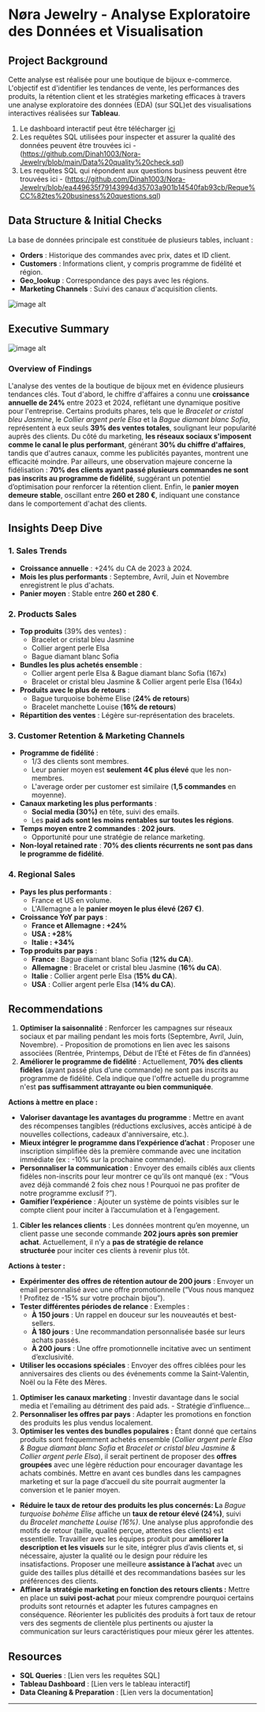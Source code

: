 # Nøra Jewelry - Analyse Exploratoire des Données et Visualisation

## **Project Background**

Cette analyse est réalisée pour une boutique de bijoux e-commerce. L'objectif est d'identifier les tendances de vente, les performances des produits, la rétention client et les stratégies marketing efficaces à travers une analyse exploratoire des données (EDA) (sur SQL)et des visualisations interactives réalisées sur **Tableau**.

1. Le dashboard interactif peut être télécharger [ici](https://public.tableau.com/authoring/NoraJewelryDashboard/Tableaudebord2#1)
2. Les requêtes SQL utilisées pour inspecter et assurer la qualité des données peuvent être trouvées ici - (https://github.com/Dinah1003/Nora-Jewelry/blob/main/Data%20quality%20check.sql)
3. Les requêtes SQL qui répondent aux questions business peuvent être trouvées ici - (https://github.com/Dinah1003/Nora-Jewelry/blob/ea449635f79143994d35703a901b14540fab93cb/Reque%CC%82tes%20business%20questions.sql)

## **Data Structure & Initial Checks**

La base de données principale est constituée de plusieurs tables, incluant :

- **Orders** : Historique des commandes avec prix, dates et ID client.
- **Customers** : Informations client, y compris programme de fidélité et région.
- **Geo_lookup** : Correspondance des pays avec les régions.
- **Marketing Channels** : Suivi des canaux d'acquisition clients.

![image alt](https://github.com/Dinah1003/Nora-Jewelry/blob/564c15e263d54633c78bcdf24485d5d8897222b7/Data%20structure.jpg)

## **Executive Summary**

![image alt](https://github.com/Dinah1003/Nora-Jewelry/blob/7c9c125fab56f6a0c207e71bcf2fdd472d12f414/Dashboard.jpg)

### **Overview of Findings**

L'analyse des ventes de la boutique de bijoux met en évidence plusieurs tendances clés. Tout d'abord, le chiffre d'affaires a connu une **croissance annuelle de 24%** entre 2023 et 2024, reflétant une dynamique positive pour l'entreprise. Certains produits phares, tels que le *Bracelet or cristal bleu Jasmine*, le *Collier argent perle Elsa* et la *Bague diamant blanc Sofia*, représentent à eux seuls **39% des ventes totales**, soulignant leur popularité auprès des clients. Du côté du marketing, **les réseaux sociaux s'imposent comme le canal le plus performant**, générant **30% du chiffre d'affaires**, tandis que d'autres canaux, comme les publicités payantes, montrent une efficacité moindre. Par ailleurs, une observation majeure concerne la fidélisation : **70% des clients ayant passé plusieurs commandes ne sont pas inscrits au programme de fidélité**, suggérant un potentiel d’optimisation pour renforcer la rétention client. Enfin, le **panier moyen demeure stable**, oscillant entre **260 et 280 €**, indiquant une constance dans le comportement d'achat des clients.

## **Insights Deep Dive**

### **1. Sales Trends**

- **Croissance annuelle** : +24% du CA de 2023 à 2024.
- **Mois les plus performants** : Septembre, Avril, Juin et Novembre enregistrent le plus d'achats.
- **Panier moyen** : Stable entre **260 et 280 €**.

### **2. Products Sales**

- **Top produits** (39% des ventes) :
    - Bracelet or cristal bleu Jasmine
    - Collier argent perle Elsa
    - Bague diamant blanc Sofia
- **Bundles les plus achetés ensemble** :
    - Collier argent perle Elsa & Bague diamant blanc Sofia (167x)
    - Bracelet or cristal bleu Jasmine & Collier argent perle Elsa (164x)
- **Produits avec le plus de retours** :
    - Bague turquoise bohème Elise (**24% de retours**)
    - Bracelet manchette Louise (**16% de retours**)
- **Répartition des ventes** : Légère sur-représentation des bracelets.

### **3. Customer Retention & Marketing Channels**

- **Programme de fidélité** :
    - 1/3 des clients sont membres.
    - Leur panier moyen est **seulement 4€ plus élevé** que les non-membres.
    - L'average order per customer est similaire (**1,5 commandes** en moyenne).
- **Canaux marketing les plus performants** :
    - **Social media (30%)** en tête, suivi des emails.
    - Les **paid ads sont les moins rentables sur toutes les régions**.
- **Temps moyen entre 2 commandes** : **202 jours**.
    - Opportunité pour une stratégie de relance marketing.
- **Non-loyal retained rate** : **70% des clients récurrents ne sont pas dans le programme de fidélité**.

### **4. Regional Sales**

- **Pays les plus performants** :
    - France et US en volume.
    - L'Allemagne a le **panier moyen le plus élevé (267 €)**.
- **Croissance YoY par pays** :
    - **France et Allemagne : +24%**
    - **USA : +28%**
    - **Italie : +34%**
- **Top produits par pays** :
    - **France** : Bague diamant blanc Sofia (**12% du CA**).
    - **Allemagne** : Bracelet or cristal bleu Jasmine (**16% du CA**).
    - **Italie** : Collier argent perle Elsa (**15% du CA**).
    - **USA** : Collier argent perle Elsa (**14% du CA**).

## **Recommendations**

1. **Optimiser la saisonnalité** : Renforcer les campagnes sur réseaux sociaux et par mailing pendant les mois forts (Septembre, Avril, Juin, Novembre). - Proposition de promotions en lien avec les saisons associées (Rentrée, Printemps, Début de l’Été et Fêtes de fin d’années)
2. **Améliorer le programme de fidélité** : Actuellement, **70% des clients fidèles** (ayant passé plus d’une commande) ne sont pas inscrits au programme de fidélité. Cela indique que l'offre actuelle du programme n'est **pas suffisamment attrayante ou bien communiquée**.

**Actions à mettre en place :**

- **Valoriser davantage les avantages du programme** : Mettre en avant des récompenses tangibles (réductions exclusives, accès anticipé à de nouvelles collections, cadeaux d'anniversaire, etc.).
- **Mieux intégrer le programme dans l’expérience d’achat** : Proposer une inscription simplifiée dès la première commande avec une incitation immédiate (ex : -10% sur la prochaine commande).
- **Personnaliser la communication** : Envoyer des emails ciblés aux clients fidèles non-inscrits pour leur montrer ce qu’ils ont manqué (ex : “Vous avez déjà commandé 2 fois chez nous ! Pourquoi ne pas profiter de notre programme exclusif ?”).
- **Gamifier l’expérience** : Ajouter un système de points visibles sur le compte client pour inciter à l’accumulation et à l’engagement.
1. **Cibler les relances clients** : Les données montrent qu’en moyenne, un client passe une seconde commande **202 jours après son premier achat**. Actuellement, il n’y a **pas de stratégie de relance structurée** pour inciter ces clients à revenir plus tôt.

**Actions à tester :**

- **Expérimenter des offres de rétention autour de 200 jours** : Envoyer un email personnalisé avec une offre promotionnelle (“Vous nous manquez ! Profitez de -15% sur votre prochain bijou”).
- **Tester différentes périodes de relance** : Exemples :
    - **À 150 jours** : Un rappel en douceur sur les nouveautés et best-sellers.
    - **À 180 jours** : Une recommandation personnalisée basée sur leurs achats passés.
    - **À 200 jours** : Une offre promotionnelle incitative avec un sentiment d’exclusivité.
- **Utiliser les occasions spéciales** : Envoyer des offres ciblées pour les anniversaires des clients ou des événements comme la Saint-Valentin, Noël ou la Fête des Mères.
1. **Optimiser les canaux marketing** : Investir davantage dans le social media et l'emailing au détriment des paid ads. - Stratégie d’influence…
2. **Personnaliser les offres par pays** : Adapter les promotions en fonction des produits les plus vendus localement.
3. **Optimiser les ventes des bundles populaires :** Étant donné que certains produits sont fréquemment achetés ensemble (*Collier argent perle Elsa & Bague diamant blanc Sofia* et *Bracelet or cristal bleu Jasmine & Collier argent perle Elsa*), il serait pertinent de proposer des **offres groupées** avec une légère réduction pour encourager davantage les achats combinés. Mettre en avant ces bundles dans les campagnes marketing et sur la page d’accueil du site pourrait augmenter la conversion et le panier moyen.
- **Réduire le taux de retour des produits les plus concernés: L**a *Bague turquoise bohème Elise* affiche un **taux de retour élevé (24%)**, suivi du *Bracelet manchette Louise (16%)*. Une analyse plus approfondie des motifs de retour (taille, qualité perçue, attentes des clients) est essentielle. Travailler avec les équipes produit pour **améliorer la description et les visuels** sur le site, intégrer plus d’avis clients et, si nécessaire, ajuster la qualité ou le design pour réduire les insatisfactions. Proposer une meilleure **assistance à l’achat** avec un guide des tailles plus détaillé et des recommandations basées sur les préférences des clients.
- **Affiner la stratégie marketing en fonction des retours clients :** Mettre en place un **suivi post-achat** pour mieux comprendre pourquoi certains produits sont retournés et adapter les futures campagnes en conséquence. Réorienter les publicités des produits à fort taux de retour vers des segments de clientèle plus pertinents ou ajuster la communication sur leurs caractéristiques pour mieux gérer les attentes.

## **Resources**

- **SQL Queries** : [Lien vers les requêtes SQL]
- **Tableau Dashboard** : [Lien vers le tableau interactif]
- **Data Cleaning & Preparation** : [Lien vers la documentation]

---
